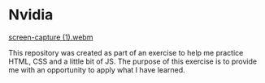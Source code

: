 # Nvidia

[screen-capture (1).webm](https://user-images.githubusercontent.com/121032724/224551817-aed57108-8202-4b86-8c6a-618b87ad3b57.webm)



This repository was created as part of an exercise to help me practice HTML, CSS and a little bit of JS. The purpose of this exercise is to provide me with an opportunity to apply what I have learned.
